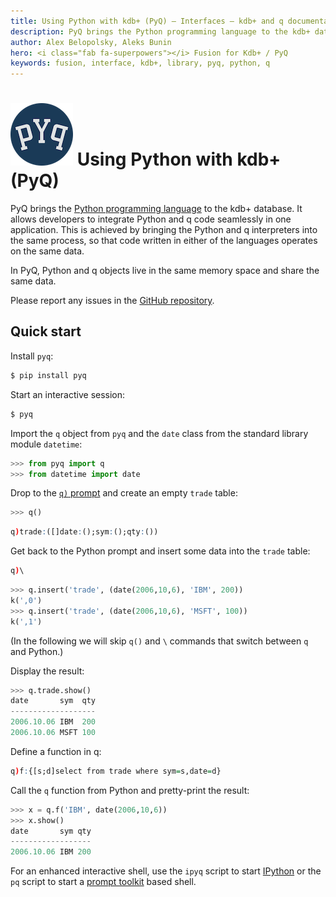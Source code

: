 ```yaml
---
title: Using Python with kdb+ (PyQ) – Interfaces – kdb+ and q documentation
description: PyQ brings the Python programming language to the kdb+ database. It allows developers to integrate Python and q code seamlessly in one application. This is achieved by bringing the Python and q interpreters into the same process, so that code written in either of the languages operates on the same data.
author: Alex Belopolsky, Aleks Bunin
hero: <i class="fab fa-superpowers"></i> Fusion for Kdb+ / PyQ
keywords: fusion, interface, kdb+, library, pyq, python, q
---
```

# ![PyQ](../img/pyq.png) Using Python with kdb+ (PyQ)




PyQ brings the [Python programming language](https://www.python.org/about) to the kdb+ database. It allows developers to integrate Python and q code seamlessly in one application. This is achieved by bringing the Python and q interpreters into the same process, so that code written in either of the languages operates on the same data.

In PyQ, Python and q objects live in the same memory space and share the same data.

Please report any issues in the [GitHub repository](https://github.com/KxSystems/pyq). 

## Quick start

Install `pyq`:

```bash
$ pip install pyq
```

Start an interactive session:

```bash
$ pyq
```

Import the `q` object from `pyq` and the `date` class from the standard library module `datetime`:

```python
>>> from pyq import q
>>> from datetime import date
```

Drop to the [`q)` prompt]() and create an empty `trade` table:

```python
>>> q()
```

```q
q)trade:([]date:();sym:();qty:())
```

Get back to the Python prompt and insert some data into the `trade` table:

```q
q)\
```

```python
>>> q.insert('trade', (date(2006,10,6), 'IBM', 200))
k(',0')
>>> q.insert('trade', (date(2006,10,6), 'MSFT', 100))
k(',1')
```

(In the following we will skip `q()` and `\` commands that switch between `q` and Python.)

Display the result:

```python
>>> q.trade.show()
date       sym  qty
-------------------
2006.10.06 IBM  200
2006.10.06 MSFT 100
```

Define a function in q:

```q
q)f:{[s;d]select from trade where sym=s,date=d}
```

Call the `q` function from Python and pretty-print the result:

```python
>>> x = q.f('IBM', date(2006,10,6))
>>> x.show()
date       sym qty
------------------
2006.10.06 IBM 200
```

For an enhanced interactive shell, use the `ipyq` script to start [IPython](https://ipython.org/) or the `pq` script to start a [prompt toolkit](https://python-prompt-toolkit.readthedocs.io) based shell.
